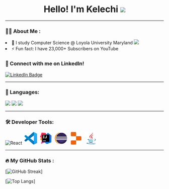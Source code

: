 <h1 align="center">
  Hello! I'm Kelechi
  <img src="https://media.giphy.com/media/hvRJCLFzcasrR4ia7z/giphy.gif" width="30px"/>
</h1>

---

### 👨‍💻 About Me :

<div>
  <li>
    🔭 I study Computer Science @ Loyola University Maryland <img src="https://media.giphy.com/media/WUlplcMpOCEmTGBtBW/giphy.gif" width="30"><br> 
  </li>
  <li>
    ⚡ Fun fact: I have 23,000+ Subscribers on YouTubeㅤㅤ
  </li>

### 🤝 Connect with me on LinkedIn!
</div>
<a href="https://www.linkedin.com/in/kelechi-opurum/" target="_blank">
  <img src="https://img.shields.io/badge/LinkedIn-blue?style=for-the-badge&logo=linkedin&logoColor=white" alt="LinkedIn Badge"/>
  
</a>

---


### 🦜 Languages:
<div>
  <img src="https://camo.githubusercontent.com/b0648ef7a9b6980ea27c1caaeb06d5c8503dbb4f9b4d9d7ca1df60a5edc14340/68747470733a2f2f696d672e736869656c64732e696f2f62616467652f6a6176612d2532334544384230302e7376673f7374796c653d666f722d7468652d6261646765266c6f676f3d6f70656e6a646b266c6f676f436f6c6f723d7768697465"/>
  <img src="https://camo.githubusercontent.com/0562f16a4ae7e35dae6087bf8b7805fb7e664a9e7e20ae6d163d94e56b94f32d/68747470733a2f2f696d672e736869656c64732e696f2f62616467652f707974686f6e2d3336373041303f7374796c653d666f722d7468652d6261646765266c6f676f3d707974686f6e266c6f676f436f6c6f723d666664643534"/>
  <img src="https://camo.githubusercontent.com/5e7e215d9ff3a7c2e96d09232c11b2205565c841d1129dd2185ebd967284121f/68747470733a2f2f696d672e736869656c64732e696f2f62616467652f68746d6c352d2532334533344632362e7376673f7374796c653d666f722d7468652d6261646765266c6f676f3d68746d6c35266c6f676f436f6c6f723d7768697465"/>
</div>

---

### :hammer_and_wrench: Developer Tools:

<div>
  <img src="https://camo.githubusercontent.com/18cfdc02648d5adceb0e43e3ebb80742421d56122e2a76a1cc3f7ab7eafd6780/68747470733a2f2f6769746875622e6769746875626173736574732e636f6d2f6173736574732f4769744875622d4d61726b2d6561323937316365653739392e706e67" title="GitHub" alt="React" width="40" height="40"/>&nbsp;
  <img src="https://github.com/devicons/devicon/blob/master/icons/vscode/vscode-original.svg"  title="VS Code" alt="VS Code" width="40" height="40"/>&nbsp;
  <img src="https://github.com/devicons/devicon/blob/master/icons/intellij/intellij-original.svg" title="Intellij" alt="Intellij" width="40" height="40"/>&nbsp;
  <img src="https://github.com/devicons/devicon/blob/master/icons/eclipse/eclipse-original.svg" title="Eclipse" alt="Eclipse" width="40" height="40"/>&nbsp;
  <img src="https://github.com/devicons/devicon/blob/master/icons/replit/replit-original.svg" title="REPLIT" alt="Replit" width="40" height="40"/>&nbsp;
  <img src="https://github.com/devicons/devicon/blob/master/icons/java/java-original.svg" title="Java" alt="Java" width="40" height="40"/>&nbsp;
</div>

---

### :fire: My GitHub Stats :

[![GitHub Streak](http://github-readme-streak-stats.herokuapp.com?user=kelechi055&theme=dark&background=000000)]

[![Top Langs](https://github-readme-stats.vercel.app/api/top-langs/?username=kelechi055&layout=compact&theme=vision-friendly-dark)]
